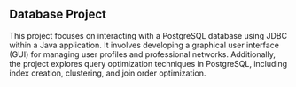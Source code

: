 ## Database Project
This project focuses on interacting with a PostgreSQL database using JDBC within a Java application. It involves developing a graphical user interface (GUI) for managing user profiles and professional networks. Additionally, the project explores query optimization techniques in PostgreSQL, including index creation, clustering, and join order optimization.
